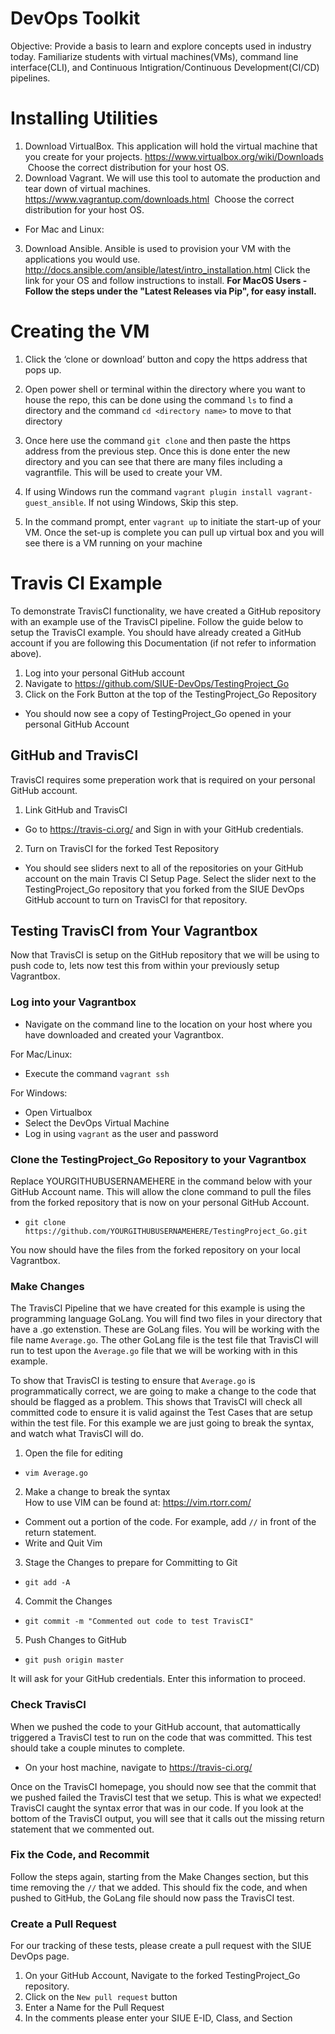# DevOps Toolkit
Objective: Provide a basis to learn and explore concepts used in industry today. Familiarize students with virtual machines(VMs), command line interface(CLI), and Continuous Intigration/Continuous Development(CI/CD) pipelines.

# Installing Utilities

1. Download VirtualBox. This application will hold the virtual machine that you create for your projects.
https://www.virtualbox.org/wiki/Downloads  Choose the correct distribution for your host OS.
2. Download Vagrant. We will use this tool to automate the production and tear down of virtual machines.
https://www.vagrantup.com/downloads.html  Choose the correct distribution for your host OS.

* For Mac and Linux:
3. Download Ansible. Ansible is used to provision your VM with the applications you would use.
http://docs.ansible.com/ansible/latest/intro_installation.html
			Click the link for your OS and follow instructions to install. 
**For MacOS Users - Follow the steps under the "Latest Releases via Pip", for easy install.**
			
# Creating the VM

1. Click the ‘clone or download’ button and copy the https address that pops up.
2. Open power shell or terminal within the directory where you want to house the repo, this can be done using the command `ls` to find a directory and the command `cd <directory name>` to move to that directory
3. Once here use the command `git clone` and then paste the https address from the previous step.
Once this is done enter the new directory and you can see that there are many files including a vagrantfile. This will be used to create your VM.

4. If using Windows run the command `vagrant plugin install vagrant-guest_ansible`. If not using Windows, Skip this step.
5. In the command prompt, enter `vagrant up` to initiate the start-up of your VM. Once the set-up is complete you can pull up virtual box and you will see there is a VM running on your machine

# Travis CI Example

To demonstrate TravisCI functionality, we have created a GitHub repository with an example use of the TravisCI pipeline. Follow the guide below to setup the TravisCI example. You should have already created a GitHub account if you are following this Documentation (if not refer to information above).

1. Log into your personal GitHub account
2. Navigate to https://github.com/SIUE-DevOps/TestingProject_Go
3. Click on the Fork Button at the top of the TestingProject_Go Repository
 * You should now see a copy of TestingProject_Go opened in your personal GitHub Account

## GitHub and TravisCI

TravisCI requires some preperation work that is required on your personal GitHub account. 

1. Link GitHub and TravisCI  
 * Go to https://travis-ci.org/ and Sign in with your GitHub credentials.

2. Turn on TravisCI for the forked Test Repository  
 * You should see sliders next to all of the repositories on your GitHub account on the main Travis CI Setup Page. Select the slider next to the TestingProject_Go repository that you forked from the SIUE DevOps GitHub account to turn on TravisCI for that repository.

## Testing TravisCI from Your Vagrantbox

Now that TravisCI is setup on the GitHub repository that we will be using to push code to, lets now test this from within your previously setup Vagrantbox.

### Log into your Vagrantbox  
 * Navigate on the command line to the location on your host where you have downloaded and created your Vagrantbox.

For Mac/Linux:
 * Execute the command `vagrant ssh`  

For Windows:
 * Open Virtualbox
 * Select the DevOps Virtual Machine
 * Log in using `vagrant` as the user and password


### Clone the TestingProject_Go Repository to your Vagrantbox  
Replace YOURGITHUBUSERNAMEHERE in the command below with your GitHub Account name. This will allow the clone command to pull the files from the forked repository that is now on your personal GitHub Account.  

 * `git clone https://github.com/YOURGITHUBUSERNAMEHERE/TestingProject_Go.git`  

You now should have the files from the forked repository on your local Vagrantbox.  

### Make Changes  
The TravisCI Pipeline that we have created for this example is using the programming language GoLang. You will find two files in your directory that have a .go extenstion. These are GoLang files. You will be working with the file name `Average.go`. The other GoLang file is the test file that TravisCI will run to test upon the `Average.go` file that we will be working with in this example.  

To show that TravisCI is testing to ensure that `Average.go` is programmatically correct, we are going to make a change to the code that should be flagged as a problem. This shows that TravisCI will check all committed code to ensure it is valid against the Test Cases that are setup within the test file. For this example we are just going to break the syntax, and watch what TravisCI will do.

1. Open the file for editing  
 * `vim Average.go`

2. Make a change to break the syntax  
How to use VIM can be found at: https://vim.rtorr.com/  

 * Comment out a portion of the code. For example, add `//` in front of the return statement.  
 * Write and Quit Vim

3. Stage the Changes to prepare for Committing to Git  
 * `git add -A`

4. Commit the Changes  
 * `git commit -m "Commented out code to test TravisCI" `

5. Push Changes to GitHub  
 * `git push origin master`  

It will ask for your GitHub credentials. Enter this information to proceed.

### Check TravisCI
When we pushed the code to your GitHub account, that automattically triggered a TravisCI test to run on the code that was committed. This test should take a couple minutes to complete.

* On your host machine, navigate to https://travis-ci.org/  

Once on the TravisCI homepage, you should now see that the commit that we pushed failed the TravisCI test that we setup. This is what we expected! TravisCI caught the syntax error that was in our code. If you look at the bottom of the TravisCI output, you will see that it calls out the missing return statement that we commented out. 

### Fix the Code, and Recommit  

Follow the steps again, starting from the Make Changes section, but this time removing the `//` that we added. This should fix the code, and when pushed to GitHub, the GoLang file should now pass the TravisCI test.

### Create a Pull Request  

For our tracking of these tests, please create a pull request with the SIUE DevOps page.

1. On your GitHub Account, Navigate to the forked TestingProject_Go repository. 
2. Click on the `New pull request` button
3. Enter a Name for the Pull Request
4. In the comments please enter your SIUE E-ID, Class, and Section


